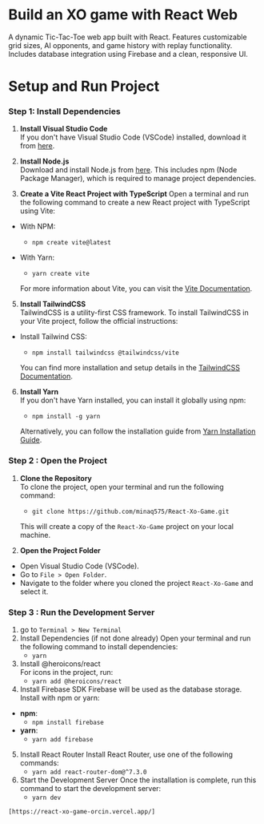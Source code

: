 # Build an XO game with React Web
A dynamic Tic-Tac-Toe web app built with React. Features customizable grid sizes, AI opponents, and game history with replay functionality. Includes database integration using Firebase and a clean, responsive UI.
# Setup and Run Project
### Step 1: Install Dependencies

1.  **Install Visual Studio Code**  
    If you don't have Visual Studio Code (VSCode) installed, download it from [here](https://code.visualstudio.com/).
    
2.  **Install Node.js**  
    Download and install Node.js from [here](https://nodejs.org/). This includes npm (Node Package Manager), which is required to manage project dependencies.
    
3.  **Create a Vite React Project with TypeScript**
Open a terminal and run the following command to create a new React project with TypeScript using Vite:
 -	With NPM:
	   -	`npm create vite@latest`
-	With Yarn:
	   -	`yarn create vite`

	For more information about Vite, you can visit the [Vite Documentation](https://vite.dev/guide/).
    
5.  **Install TailwindCSS**  
    TailwindCSS is a utility-first CSS framework. To install TailwindCSS in your Vite project, follow the official instructions:
    
  - Install Tailwind CSS: 
	  -  `npm install tailwindcss @tailwindcss/vite`
     
     You can find more installation and setup details in the [TailwindCSS Documentation](https://tailwindcss.com/docs/installation/using-vite).
        
6.  **Install Yarn**  
    If you don't have Yarn installed, you can install it globally using npm:
	- `npm install -g yarn` 
   
	Alternatively, you can follow the installation guide from [Yarn Installation Guide](https://classic.yarnpkg.com/lang/en/docs/install/#windows-stable).
   ### Step 2 : Open the Project
   1.  **Clone the Repository**  
To clone the project, open your terminal and run the following command:
		-	`git clone https://github.com/minaq575/React-Xo-Game.git`

		This will create a copy of the `React-Xo-Game` project on your local machine.
   2. **Open the Project Folder**
-   Open Visual Studio Code (VSCode).
-   Go to `File > Open Folder`.
-   Navigate to the folder where you cloned the project `React-Xo-Game` and select it.
### Step 3 : Run the Development Server
1.  go to  `Terminal > New Terminal`
2. Install Dependencies (if not done already)
Open your terminal and run the following command to install dependencies:
	-	`yarn`
3. Install @heroicons/react  
For icons in the project, run:
	-	`yarn add @heroicons/react`
4. Install Firebase SDK
Firebase will be used as the database storage. Install with npm or yarn:
- **npm**:
	-	`npm install firebase`
- **yarn**:
	-	`yarn add firebase`
5. Install React Router
Install React Router, use one of the following commands:
	-	`yarn add react-router-dom@^7.3.0`
6.  Start the Development Server
Once the installation is complete, run this command to start the development server:
	-	`yarn dev`

```
[https://react-xo-game-orcin.vercel.app/]
